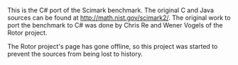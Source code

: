 This is the C# port of the Scimark benchmark. The original C and Java sources can be found at http://math.nist.gov/scimark2/. The original work to port the benchmark to C# was done by Chris Re and Wener Vogels of the Rotor project.

The Rotor project's page has gone offline, so this project was started to prevent the sources from being lost to history.